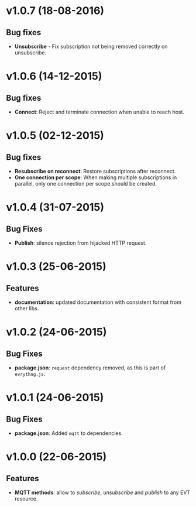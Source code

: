 # v1.0.7 (18-08-2016)

## Bug fixes

- **Unsubscribe** - Fix subscription not being removed correctly on unsubscribe.

# v1.0.6 (14-12-2015)

## Bug fixes

- **Connect**: Reject and terminate connection when unable to reach host.

# v1.0.5 (02-12-2015)

## Bug fixes

- **Resubscribe on reconnect**: Restore subscriptions after reconnect.
- **One connection per scope**: When making multiple subscriptions in parallel, only 
one connection per scope should be created.

# v1.0.4 (31-07-2015)

## Bug Fixes

- **Publish**: silence rejection from hijacked HTTP request.

# v1.0.3 (25-06-2015)

## Features

- **documentation**: updated documentation with consistent format from other libs.

# v1.0.2 (24-06-2015)

## Bug Fixes

- **package.json**: `request` dependency removed, as this is part of `evrythng.js`.

# v1.0.1 (24-06-2015)

## Bug Fixes

- **package.json**: Added `mqtt` to dependencies.

# v1.0.0 (22-06-2015)

## Features

- **MQTT methods**: allow to *subscribe*, *unsubscribe* and *publish* to any EVT resource.

